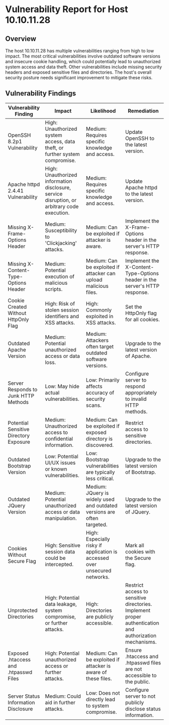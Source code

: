 # Vulnerability Report for Host 10.10.11.28

## Overview

The host 10.10.11.28 has multiple vulnerabilities ranging from high to low impact. The most critical vulnerabilities involve outdated software versions and insecure cookie handling, which could potentially lead to unauthorized system access and data theft. Other vulnerabilities include missing security headers and exposed sensitive files and directories. The host's overall security posture needs significant improvement to mitigate these risks.

## Vulnerability Findings

| Vulnerability Finding                  | Impact                                                                                      | Likelihood                                                                 | Remediation                                                                                             |
| -------------------------------------- | ------------------------------------------------------------------------------------------- | -------------------------------------------------------------------------- | ------------------------------------------------------------------------------------------------------- |
| OpenSSH 8.2p1 Vulnerability            | High: Unauthorized system access, data theft, or further system compromise.                 | Medium: Requires specific knowledge and access.                            | Update OpenSSH to the latest version.                                                                   |
| Apache httpd 2.4.41 Vulnerability      | High: Unauthorized information disclosure, service disruption, or arbitrary code execution. | Medium: Requires specific knowledge and access.                            | Update Apache httpd to the latest version.                                                              |
| Missing X-Frame-Options Header         | Medium: Susceptibility to 'Clickjacking' attacks.                                           | Medium: Can be exploited if attacker is aware.                             | Implement the X-Frame-Options header in the server's HTTP response.                                     |
| Missing X-Content-Type-Options Header  | Medium: Potential execution of malicious scripts.                                           | Medium: Can be exploited if attacker can upload malicious files.           | Implement the X-Content-Type-Options header in the server's HTTP response.                              |
| Cookie Created Without HttpOnly Flag   | High: Risk of stolen session identifiers and XSS attacks.                                   | High: Commonly exploited in XSS attacks.                                   | Set the HttpOnly flag for all cookies.                                                                  |
| Outdated Apache Version                | Medium: Potential unauthorized access or data loss.                                         | Medium: Attackers often target outdated software versions.                 | Upgrade to the latest version of Apache.                                                                |
| Server Responds to Junk HTTP Methods   | Low: May hide actual vulnerabilities.                                                       | Low: Primarily affects accuracy of security scans.                         | Configure server to respond appropriately to invalid HTTP methods.                                      |
| Potential Sensitive Directory Exposure | Medium: Unauthorized access to confidential information.                                    | Medium: Can be exploited if exposed directory is discovered.               | Restrict access to sensitive directories.                                                               |
| Outdated Bootstrap Version             | Low: Potential UI/UX issues or known vulnerabilities.                                       | Low: Bootstrap vulnerabilities are typically less critical.                | Upgrade to the latest version of Bootstrap.                                                             |
| Outdated JQuery Version                | Medium: Potential unauthorized access or data manipulation.                                 | Medium: JQuery is widely used and outdated versions are often targeted.    | Upgrade to the latest version of JQuery.                                                                |
| Cookies Without Secure Flag            | High: Sensitive session data could be intercepted.                                          | High: Especially risky if application is accessed over unsecured networks. | Mark all cookies with the Secure flag.                                                                  |
| Unprotected Directories                | High: Potential data leakage, system compromise, or further attacks.                        | High: Directories are publicly accessible.                                 | Restrict access to sensitive directories. Implement proper authentication and authorization mechanisms. |
| Exposed .htaccess and .htpasswd Files  | High: Potential unauthorized access or further attacks.                                     | Medium: Can be exploited if attacker is aware of these files.              | Ensure .htaccess and .htpasswd files are not accessible to the public.                                  |
| Server Status Information Disclosure   | Medium: Could aid in further attacks.                                                       | Low: Does not directly lead to system compromise.                          | Configure server to not publicly disclose status information.                                           |
